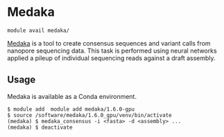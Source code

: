 # Medaka

    module avail medaka/

[Medaka](https://github.com/nanoporetech/medaka) is a tool to create consensus sequences and variant calls from nanopore sequencing data. This task is performed using neural networks applied a pileup of individual sequencing reads against a draft assembly.

## Usage

Medaka is available as a Conda environment.

```
$ module add  module add medaka/1.6.0-gpu
$ source /software/medaka/1.6.0_gpu/venv/bin/activate
(medaka) $ medaka_consensus -i <fasta> -d <assembly> ...
(medaka) $ deactivate
```
